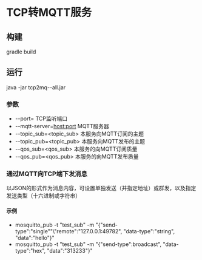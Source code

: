 # TCP转MQTT服务

## 构建 
gradle build

## 运行
java -jar tcp2mq-<version>-all.jar

### 参数
* --port=<port> TCP监听端口
* --mqtt-server=<host:port> MQTT服务器
* --topic_sub=<topic_sub> 本服务向MQTT订阅的主题
* --topic_pub=<topic_pub> 本服务向MQTT发布的主题
* --qos_sub=<qos_sub> 本服务的向MQTT订阅质量
* --qos_pub=<qos_pub> 本服务的向MQTT发布质量

### 通过MQTT向TCP端下发消息

以JSON的形式作为消息内容，可设置单独发送（并指定地址）或群发，以及指定发送类型（十六进制或字符串）

#### 示例
* mosquitto_pub -t "test_sub" -m "{\"send-type\":\"single\""\\"remote\":\"127.0.0.1:49782\", \"data-type\":\"string\", \"data\":\"hello\"}"
* mosquitto_pub -t "test_sub" -m "{\"send-type\":broadcast\", \"data-type\":\"hex\", \"data\":\"313233\"}"